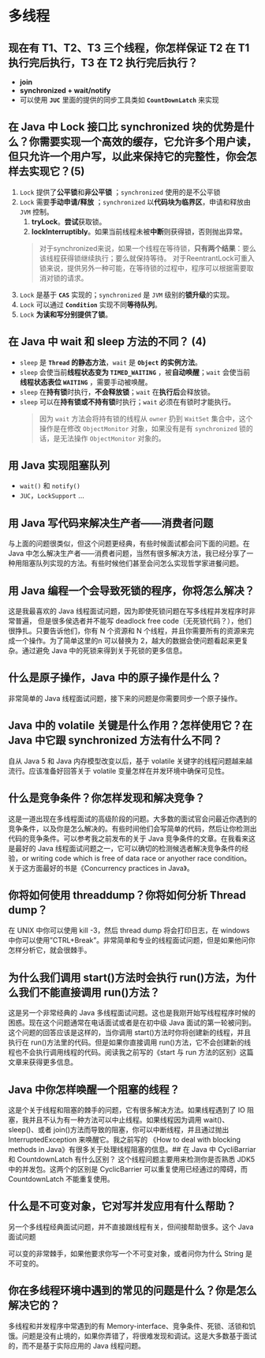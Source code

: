 # 多线程

## 现在有 T1、T2、T3 三个线程，你怎样保证 T2 在 T1 执行完后执行，T3 在 T2 执行完后执行？

* **join**
* **synchronized + wait/notify**
* 可以使用 **`JUC`** 里面的提供的同步工具类如 **`CountDownLatch`** 来实现

## 在 Java 中 Lock 接口比 synchronized 块的优势是什么？你需要实现一个高效的缓存，它允许多个用户读，但只允许一个用户写，以此来保持它的完整性，你会怎样去实现它？(5)

1. `Lock` 提供了**公平锁**和**非公平锁** ；`synchronized` 使用的是不公平锁
2. `Lock` 需要**手动申请/释放** ；`synchronized` 以**代码块为临界区**，申请和释放由 `JVM` 控制。
      1. **tryLock**。**尝试**获取锁。
      2. **lockInterruptibly**。如果当前线程未被**中断**则获得锁，否则抛出异常。
      >对于synchronized来说，如果一个线程在等待锁，**只有两个结果**：要么该线程获得锁继续执行；要么就保持等待。
      对于ReentrantLock可重入锁来说，提供另外一种可能，在等待锁的过程中，程序可以根据需要取消对锁的请求。
3. `Lock` 是基于 **`CAS`** 实现的；`synchronized` 是 `JVM` 级别的**锁升级**的实现。
4. `Lock` 可以通过 **`Condition`** 实现不同**等待队列**。
5. `Lock` **为读和写分别提供了锁**。

## 在 Java 中 wait 和 sleep 方法的不同？ (4)

* `sleep` 是 **`Thread` 的静态方法**，`wait` 是 **`Object` 的实例方法**。
* `sleep` 会使当前**线程状态变为 `TIMED_WAITING`** ，被**自动唤醒**；`wait` 会使当前**线程状态表位 `WAITING`** ，需要手动被唤醒。
* `sleep` 在**持有锁**时执行，**不会释放锁**；`wait` 在**执行后**会释放锁。
* `sleep` 可以在**持有锁或不持有锁**时执行；`wait` 必须在有锁时才能执行。
    > 因为 `wait` 方法会将持有锁的线程从 `owner` 扔到 `WaitSet` 集合中，这个操作是在修改 `ObjectMonitor` 对象，如果没有是有 `synchronized` 锁的话，是无法操作 `ObjectMonitor` 对象的。

## 用 Java 实现阻塞队列

* `wait()` 和 `notify()`
* `JUC`，`LockSupport` ...

## 用 Java 写代码来解决生产者——消费者问题

与上面的问题很类似，但这个问题更经典，有些时候面试都会问下面的问题。在 Java 中怎么解决生产者——消费者问题，当然有很多解决方法，我已经分享了一种用阻塞队列实现的方法。有些时候他们甚至会问怎么实现哲学家进餐问题。

## 用 Java 编程一个会导致死锁的程序，你将怎么解决？

这是我最喜欢的 Java 线程面试问题，因为即使死锁问题在写多线程并发程序时非常普遍， 但是很多侯选者并不能写 deadlock free code（无死锁代码？），他们很挣扎。只要告诉他们，你有 N 个资源和 N 个线程，并且你需要所有的资源来完成一个操作。为了简单这里的n 可以替换为 2，越大的数据会使问题看起来更复杂。通过避免 Java 中的死锁来得到关于死锁的更多信息。

## 什么是原子操作，Java 中的原子操作是什么？

非常简单的 Java 线程面试问题，接下来的问题是你需要同步一个原子操作。

## Java 中的 volatile 关键是什么作用？怎样使用它？在 Java 中它跟 synchronized 方法有什么不同？

自从 Java 5 和 Java 内存模型改变以后，基于 volatile 关键字的线程问题越来越流行。应该准备好回答关于 volatile 变量怎样在并发环境中确保可见性。

## 什么是竞争条件？你怎样发现和解决竞争？

这是一道出现在多线程面试的高级阶段的问题。大多数的面试官会问最近你遇到的竞争条件，以及你是怎么解决的。有些时间他们会写简单的代码，然后让你检测出代码的竞争条件。可以参考我之前发布的关于 Java 竞争条件的文章。在我看来这是最好的 Java 线程面试问题之一，它可以确切的检测候选者解决竞争条件的经验，or writing code which is free of data race or anyother race condition。关于这方面最好的书是《Concurrency practices in Java》。

## 你将如何使用 threaddump？你将如何分析 Thread dump？

在 UNIX 中你可以使用 kill -3，然后 thread dump 将会打印日志，在 windows 中你可以使用”CTRL+Break”。非常简单和专业的线程面试问题，但是如果他问你怎样分析它，就会很棘手。

## 为什么我们调用 start()方法时会执行 run()方法，为什么我们不能直接调用 run()方法？

这是另一个非常经典的 Java 多线程面试问题。这也是我刚开始写线程程序时候的困惑。现在这个问题通常在电话面试或者是在初中级 Java 面试的第一轮被问到。这个问题的回答应该是这样的，当你调用 start()方法时你将创建新的线程，并且执行在 run()方法里的代码。但是如果你直接调用 run()方法，它不会创建新的线程也不会执行调用线程的代码。阅读我之前写的《start 与 run 方法的区别》这篇文章来获得更多信息。

## Java 中你怎样唤醒一个阻塞的线程？

这是个关于线程和阻塞的棘手的问题，它有很多解决方法。如果线程遇到了 IO 阻塞，我并且不认为有一种方法可以中止线程。如果线程因为调用 wait()、sleep()、或者 join()方法而导致的阻塞，你可以中断线程，并且通过抛出 InterruptedException 来唤醒它。我之前写的
《How to deal with blocking methods in Java》有很多关于处理线程阻塞的信息。## 在 Java 中 CycliBarriar 和 CountdownLatch 有什么区别？
这个线程问题主要用来检测你是否熟悉 JDK5 中的并发包。这两个的区别是 CyclicBarrier 可以重复使用已经通过的障碍，而 CountdownLatch 不能重复使用。

## 什么是不可变对象，它对写并发应用有什么帮助？

另一个多线程经典面试问题，并不直接跟线程有关，但间接帮助很多。这个 Java 面试问题

可以变的非常棘手，如果他要求你写一个不可变对象，或者问你为什么 String 是不可变的。

## 你在多线程环境中遇到的常见的问题是什么？你是怎么解决它的？

多线程和并发程序中常遇到的有 Memory-interface、竞争条件、死锁、活锁和饥饿。问题是没有止境的，如果你弄错了，将很难发现和调试。这是大多数基于面试的，而不是基于实际应用的 Java 线程问题。
